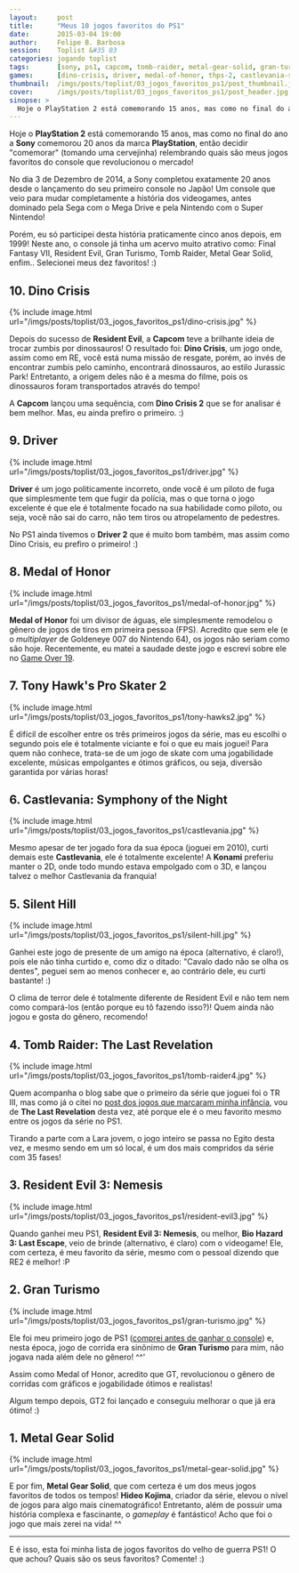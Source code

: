 ```yaml
---
layout:     post
title:      "Meus 10 jogos favoritos do PS1"
date:       2015-03-04 19:00
author:     Felipe B. Barbosa
session:    Toplist &#35 03
categories: jogando toplist
tags:       [sony, ps1, capcom, tomb-raider, metal-gear-solid, gran-turismo, lists, especial]
games:      [dino-crisis, driver, medal-of-honor, thps-2, castlevania-sotn, silent-hill, tomb-raider-the-last-revelation, resident-evil-3, metal-gear-solid, gran-turismo]
thumbnail:  /imgs/posts/toplist/03_jogos_favoritos_ps1/post_thumbnail.jpg
cover:      /imgs/posts/toplist/03_jogos_favoritos_ps1/post_header.jpg
sinopse: >
  Hoje o PlayStation 2 está comemorando 15 anos, mas como no final do ano a Sony comemorou 20 anos da marca PlayStation, então decidir "comemorar" (tomando uma cervejinha) relembrando quais são meus jogos favoritos do console que revolucionou o mercado.
---
```

Hoje o **PlayStation 2** está comemorando 15 anos, mas como no final do ano a **Sony** comemorou 20 anos da marca **PlayStation**, então decidir "comemorar" (tomando uma cervejinha) relembrando quais são meus jogos favoritos do console que revolucionou o mercado!

No dia 3 de Dezembro de 2014, a Sony completou exatamente 20 anos desde o lançamento do seu primeiro console no Japão! Um console que veio para mudar completamente a história dos videogames, antes dominado pela Sega com o Mega Drive e pela Nintendo com o Super Nintendo!

Porém, eu só participei desta história praticamente cinco anos depois, em 1999! Neste ano, o console já tinha um acervo muito atrativo como: Final Fantasy VII, Resident Evil, Gran Turismo, Tomb Raider, Metal Gear Solid, enfim.. Selecionei meus dez favoritos! :)

## 10. Dino Crisis

{% include image.html url="/imgs/posts/toplist/03_jogos_favoritos_ps1/dino-crisis.jpg" %}

Depois do sucesso de **Resident Evil**, a **Capcom** teve a brilhante ideia de trocar zumbis por dinossauros! O resultado foi: **Dino Crisis**, um jogo onde, assim como em RE, você está numa missão de resgate, porém, ao invés de encontrar zumbis pelo caminho, encontrará dinossauros, ao estilo Jurassic Park! Entretanto, a origem deles não é a mesma do filme, pois os dinossauros foram transportados através do tempo!

A **Capcom** lançou uma sequência, com **Dino Crisis 2** que se for analisar é bem melhor. Mas, eu ainda prefiro o primeiro. :)

## 9. Driver

{% include image.html url="/imgs/posts/toplist/03_jogos_favoritos_ps1/driver.jpg" %}

**Driver** é um jogo politicamente incorreto, onde você é um piloto de fuga que simplesmente tem que fugir da polícia, mas o que torna o jogo excelente é que ele é totalmente focado na sua habilidade como piloto, ou seja, você não sai do carro, não tem tiros ou atropelamento de pedestres.

No PS1 ainda tivemos o **Driver 2** que é muito bom também, mas assim como Dino Crisis, eu prefiro o primeiro! :)

## 8. Medal of Honor

{% include image.html url="/imgs/posts/toplist/03_jogos_favoritos_ps1/medal-of-honor.jpg" %}

**Medal of Honor** foi um divisor de águas, ele simplesmente remodelou o gênero de jogos de tiros em primeira pessoa (FPS). Acredito que sem ele (e o *multiplayer* de Goldeneye 007 do Nintendo 64), os jogos não seriam como são hoje. Recentemente, eu matei a saudade deste jogo e escrevi sobre ele no [Game Over 19](/jogando/analise/2014/09/11/analise-medal-of-honor-ps1.html).

## 7. Tony Hawk's Pro Skater 2

{% include image.html url="/imgs/posts/toplist/03_jogos_favoritos_ps1/tony-hawks2.jpg" %}

É difícil de escolher entre os três primeiros jogos da série, mas eu escolhi o segundo pois ele é totalmente viciante e foi o que eu mais joguei! Para quem não conhece, trata-se de um jogo de skate com uma jogabilidade excelente, músicas empolgantes e ótimos gráficos, ou seja, diversão garantida por várias horas!

## 6. Castlevania: Symphony of the Night

{% include image.html url="/imgs/posts/toplist/03_jogos_favoritos_ps1/castlevania.jpg" %}

Mesmo apesar de ter jogado fora da sua época (joguei em 2010), curti demais este **Castlevania**, ele é totalmente excelente! A **Konami** preferiu manter o 2D, onde todo mundo estava empolgado com o 3D, e lançou talvez o melhor Castlevania da franquia!

## 5. Silent Hill

{% include image.html url="/imgs/posts/toplist/03_jogos_favoritos_ps1/silent-hill.jpg" %}

Ganhei este jogo de presente de um amigo na época (alternativo, é claro!), pois ele não tinha curtido e, como diz o ditado: "Cavalo dado não se olha os dentes", peguei sem ao menos conhecer e, ao contrário dele, eu curti bastante! :)

O clima de terror dele é totalmente diferente de Resident Evil e não tem nem como compará-los (então porque eu tô fazendo isso?)! Quem ainda não jogou e gosta do gênero, recomendo!

## 4. Tomb Raider: The Last Revelation

{% include image.html url="/imgs/posts/toplist/03_jogos_favoritos_ps1/tomb-raider4.jpg" %}

Quem acompanha o blog sabe que o primeiro da série que joguei foi o TR III, mas como já o citei no [post dos jogos que marcaram minha infância](/jogando/toplist/2014/08/13/dez-jogos-que-marcaram-minha-infancia.html), vou de **The Last Revelation** desta vez, até porque ele é o meu favorito mesmo entre os jogos da série no PS1.

Tirando a parte com a Lara jovem, o jogo inteiro se passa no Egito desta vez, e mesmo sendo em um só local, é um dos mais compridos da série com 35 fases!

## 3. Resident Evil 3: Nemesis

{% include image.html url="/imgs/posts/toplist/03_jogos_favoritos_ps1/resident-evil3.jpg" %}

Quando ganhei meu PS1, **Resident Evil 3: Nemesis**, ou melhor, **Bio Hazard 3: Last Escape**, veio de brinde (alternativo, é claro) com o videogame! Ele, com certeza, é meu favorito da série, mesmo com o pessoal dizendo que RE2 é melhor! :P

## 2. Gran Turismo

{% include image.html url="/imgs/posts/toplist/03_jogos_favoritos_ps1/gran-turismo.jpg" %}

Ele foi meu primeiro jogo de PS1 ([comprei antes de ganhar o console](/colecionando/colecao-pessoal/2010/09/05/aquisicao-gran-turismo-1-e-2-ps1.html)) e, nesta época, jogo de corrida era sinônimo de **Gran Turismo** para mim, não jogava nada além dele no gênero! ^^'

Assim como Medal of Honor, acredito que GT, revolucionou o gênero de corridas com gráficos e jogabilidade ótimos e realistas!

Algum tempo depois, GT2 foi lançado e conseguiu melhorar o que já era ótimo! :)

## 1. Metal Gear Solid

{% include image.html url="/imgs/posts/toplist/03_jogos_favoritos_ps1/metal-gear-solid.jpg" %}

E por fim, **Metal Gear Solid**, que com certeza é um dos meus jogos favoritos de todos os tempos! **Hideo Kojima**, criador da série, elevou o nível de jogos para algo mais cinematográfico! Entretanto, além de possuir uma história complexa e fascinante, o *gameplay* é fantástico! Acho que foi o jogo que mais zerei na vida! ^^

---

E é isso, esta foi minha lista de jogos favoritos do velho de guerra PS1! O que achou? Quais são os seus favoritos? Comente! :)
